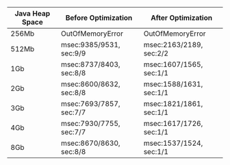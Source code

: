 | Java Heap Space | Before Optimization      | After Optimization       |
|-----------------|--------------------------|--------------------------|
| 256Mb           | OutOfMemoryError         | OutOfMemoryError         |
| 512Mb           | msec:9385/9531, sec:9/9  | msec:2163/2189, sec:2/2  |
| 1Gb             | msec:8737/8403, sec:8/8  | msec:1607/1565, sec:1/1  |
| 2Gb             | msec:8600/8632, sec:8/8  | msec:1588/1631, sec:1/1  |
| 3Gb             | msec:7693/7857, sec:7/7  | msec:1821/1861, sec:1/1  |
| 4Gb             | msec:7930/7755, sec:7/7  | msec:1617/1726, sec:1/1  |
| 8Gb             | msec:8670/8630, sec:8/8  | msec:1537/1524, sec:1/1  |
